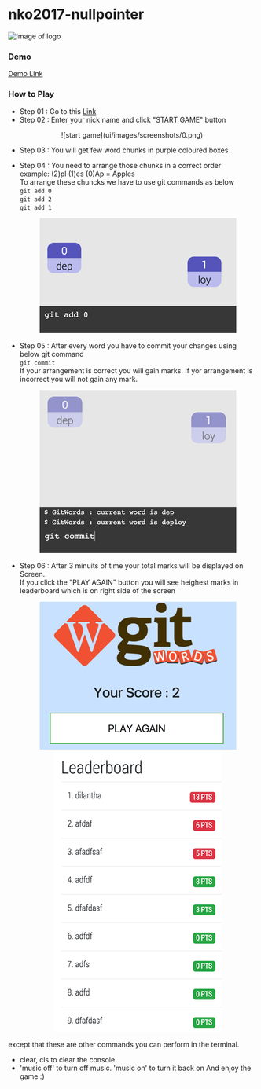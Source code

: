 # nko2017-nullpointer

![Image of logo](https://gitwords.herokuapp.com/ui/images/logo.png)

### Demo

[Demo Link](https://gitwords.herokuapp.com/)

### How to Play

* Step 01 : Go to this [Link](https://gitwords.herokuapp.com/)
* Step 02 : Enter your nick name and click "START GAME" button
<center>![start game](ui/images/screenshots/0.png)</center>


* Step 03 : You will get few word chunks in purple coloured boxes
* Step 04 : You need to arrange those chunks in a correct order <br>
            example: (2)pl (1)es   (0)Ap  = Apples <br>
            To arrange these chuncks we have to use git commands as below <br>
            ```git add 0 ```<br>
            ```git add 2 ```<br>
            ```git add 1 ```<br>
            <center>![add chunk](ui/images/screenshots/1.png)</center>


* Step 05 : After every word you have to commit your changes using below git command <br>
            ```git commit```<br>
            If your arrangement is correct you will gain marks. If yor arrangement is incorrect you will not gain any mark.
            <center>![finish](ui/images/screenshots/2.png)</center>

* Step 06 : After 3 minuits of time your total marks will be displayed on Screen. <br>
If you click the "PLAY AGAIN" button you will see heighest marks in leaderboard which is on right side of the screen <br>
            <center>![play again](ui/images/screenshots/3.png)</center>
            <center>![leaderboard](ui/images/screenshots/4.png)</center>

except that these are other commands you can perform in the terminal.
- clear, cls to clear the console. 
- 'music off' to turn off music. 'music on' to turn it back on
 And enjoy the game :)    

